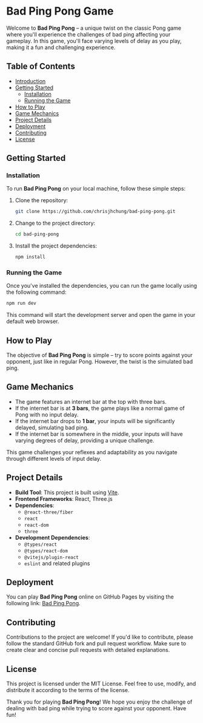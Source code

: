 # Bad Ping Pong Game

Welcome to **Bad Ping Pong** – a unique twist on the classic Pong game where you'll experience the challenges of bad ping affecting your gameplay. In this game, you'll face varying levels of delay as you play, making it a fun and challenging experience.

## Table of Contents

- [Introduction](#bad-ping-pong-game)
- [Getting Started](#getting-started)
  - [Installation](#installation)
  - [Running the Game](#running-the-game)
- [How to Play](#how-to-play)
- [Game Mechanics](#game-mechanics)
- [Project Details](#project-details)
- [Deployment](#deployment)
- [Contributing](#contributing)
- [License](#license)

## Getting Started

### Installation

To run **Bad Ping Pong** on your local machine, follow these simple steps:

1. Clone the repository:

   ```bash
   git clone https://github.com/chrisjhchung/bad-ping-pong.git
   ```

2. Change to the project directory:

   ```bash
   cd bad-ping-pong
   ```

3. Install the project dependencies:

   ```bash
   npm install
   ```

### Running the Game

Once you've installed the dependencies, you can run the game locally using the following command:

```bash
npm run dev
```

This command will start the development server and open the game in your default web browser.

## How to Play

The objective of **Bad Ping Pong** is simple – try to score points against your opponent, just like in regular Pong. However, the twist is the simulated bad ping.

## Game Mechanics

- The game features an internet bar at the top with three bars.
- If the internet bar is at **3 bars**, the game plays like a normal game of Pong with no input delay.
- If the internet bar drops to **1 bar**, your inputs will be significantly delayed, simulating bad ping.
- If the internet bar is somewhere in the middle, your inputs will have varying degrees of delay, providing a unique challenge.

This game challenges your reflexes and adaptability as you navigate through different levels of input delay.

## Project Details

- **Build Tool**: This project is built using [Vite](https://vitejs.dev/).
- **Frontend Frameworks**: React, Three.js
- **Dependencies**:
  - `@react-three/fiber`
  - `react`
  - `react-dom`
  - `three`
- **Development Dependencies**:
  - `@types/react`
  - `@types/react-dom`
  - `@vitejs/plugin-react`
  - `eslint` and related plugins

## Deployment

You can play **Bad Ping Pong** online on GitHub Pages by visiting the following link: [Bad Ping Pong](https://chrisjhchung.github.io/bad-ping-pong/).

## Contributing

Contributions to the project are welcome! If you'd like to contribute, please follow the standard GitHub fork and pull request workflow. Make sure to create clear and concise pull requests with detailed explanations.

## License

This project is licensed under the MIT License. Feel free to use, modify, and distribute it according to the terms of the license.

Thank you for playing **Bad Ping Pong**! We hope you enjoy the challenge of dealing with bad ping while trying to score against your opponent. Have fun!